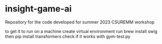 # insight-game-ai
Repository for the code developed for summer 2023 CSUREMM workshop


to get it to run on a machine
create virtual environment
run brew install swig
then pip install transformers
check if it works with gym-test.py